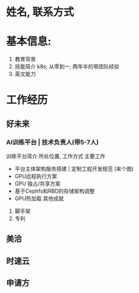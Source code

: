 # 姓名, 联系方式
# 基本信息:
1. 教育背景
2. 技能简介
k8s; 从零到一, 两年半的带团队经验
3. 英文能力

# 工作经历
## 好未来
### AI训练平台 | 技术负责人(带5-7人)
训练平台简介
    所处位置, 工作方式
主要工作
* 平台主体架构服务搭建 | 定制工程开发规范
(来个图)
* GPU远程执行方案
* GPU 独占/共享方案
* 基于Cephfs和RBD的存储架构调整
* GPU热加载
其他成就
1. 脚手架
2. 专利

## 美洽

## 时速云

## 申请方